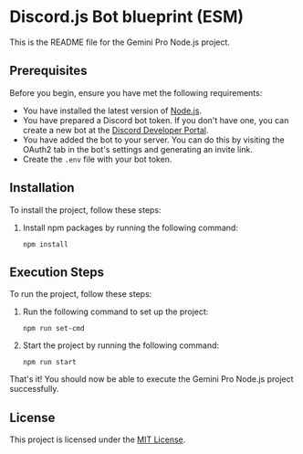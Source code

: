 # Discord.js Bot blueprint (ESM)

This is the README file for the Gemini Pro Node.js project.

## Prerequisites

Before you begin, ensure you have met the following requirements:

- You have installed the latest version of [Node.js](https://nodejs.org/en/download/).
- You have prepared a Discord bot token. If you don't have one, you can create a new bot at the [Discord Developer Portal](https://discord.com/developers/applications).
- You have added the bot to your server. You can do this by visiting the OAuth2 tab in the bot's settings and generating an invite link.
- Create the `.env` file with your bot token.

## Installation

To install the project, follow these steps:

1. Install npm packages by running the following command:

   ```
   npm install
   ```

## Execution Steps

To run the project, follow these steps:

1. Run the following command to set up the project:

   ```
   npm run set-cmd
   ```

2. Start the project by running the following command:
   ```
   npm run start
   ```

That's it! You should now be able to execute the Gemini Pro Node.js project successfully.

## License

This project is licensed under the [MIT License](LICENSE).

